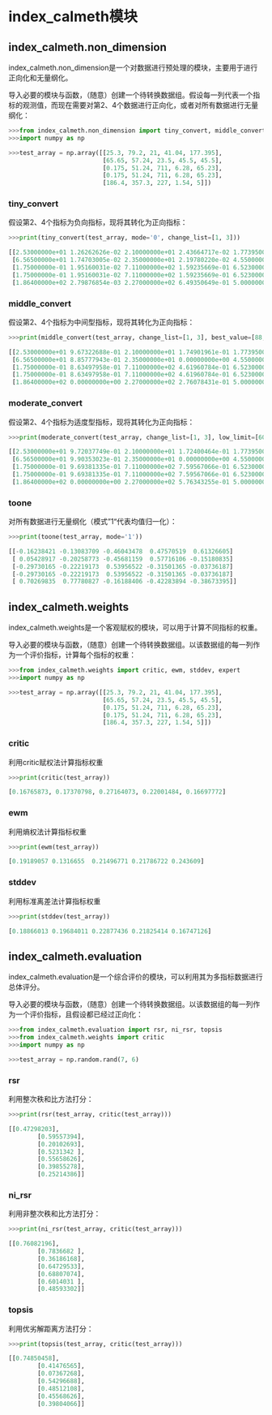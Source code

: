 # index_calmeth模块

## index_calmeth.non_dimension

index_calmeth.non_dimension是一个对数据进行预处理的模块，主要用于进行正向化和无量纲化。

导入必要的模块与函数，（随意）创建一个待转换数据组。假设每一列代表一个指标的观测值，而现在需要对第2、4个数据进行正向化，或者对所有数据进行无量纲化：

```python
>>>from index_calmeth.non_dimension import tiny_convert, middle_convert, moderate_convert, toone
>>>import numpy as np

>>>test_array = np.array([[25.3, 79.2, 21, 41.04, 177.395], 
                          [65.65, 57.24, 23.5, 45.5, 45.5], 
                          [0.175, 51.24, 711, 6.28, 65.23], 
                          [0.175, 51.24, 711, 6.28, 65.23], 
                          [186.4, 357.3, 227, 1.54, 5]])
```

### tiny_convert

假设第2、4个指标为负向指标，现将其转化为正向指标：

```python
>>>print(tiny_convert(test_array, mode='0', change_list=[1, 3]))

[[2.53000000e+01 1.26262626e-02 2.10000000e+01 2.43664717e-02 1.77395000e+02]
 [6.56500000e+01 1.74703005e-02 2.35000000e+01 2.19780220e-02 4.55000000e+01]
 [1.75000000e-01 1.95160031e-02 7.11000000e+02 1.59235669e-01 6.52300000e+01]
 [1.75000000e-01 1.95160031e-02 7.11000000e+02 1.59235669e-01 6.52300000e+01]
 [1.86400000e+02 2.79876854e-03 2.27000000e+02 6.49350649e-01 5.00000000e+00]]
```

### middle_convert

假设第2、4个指标为中间型指标，现将其转化为正向指标：

```python
>>>print(middle_convert(test_array, change_list=[1, 3], best_value=[88, 20]))

[[2.53000000e+01 9.67322688e-01 2.10000000e+01 1.74901961e-01 1.77395000e+02]
 [6.56500000e+01 8.85777943e-01 2.35000000e+01 0.00000000e+00 4.55000000e+01]
 [1.75000000e-01 8.63497958e-01 7.11000000e+02 4.61960784e-01 6.52300000e+01]
 [1.75000000e-01 8.63497958e-01 7.11000000e+02 4.61960784e-01 6.52300000e+01]
 [1.86400000e+02 0.00000000e+00 2.27000000e+02 2.76078431e-01 5.00000000e+00]]
```

### moderate_convert

假设第2、4个指标为适度型指标，现将其转化为正向指标：

```python
>>>print(moderate_convert(test_array, change_list=[1, 3], low_limit=[60, 12.5], high_limit=[71.2, 19.63]))

[[2.53000000e+01 9.72037749e-01 2.10000000e+01 1.72400464e-01 1.77395000e+02]
 [6.56500000e+01 9.90353023e-01 2.35000000e+01 0.00000000e+00 4.55000000e+01]
 [1.75000000e-01 9.69381335e-01 7.11000000e+02 7.59567066e-01 6.52300000e+01]
 [1.75000000e-01 9.69381335e-01 7.11000000e+02 7.59567066e-01 6.52300000e+01]
 [1.86400000e+02 0.00000000e+00 2.27000000e+02 5.76343255e-01 5.00000000e+00]]
```

### toone

对所有数据进行无量纲化（模式”1“代表均值归一化）：

```python
>>>print(toone(test_array, mode='1'))

[[-0.16238421 -0.13083709 -0.46043478  0.47570519  0.61326605]
 [ 0.05428917 -0.20258773 -0.45681159  0.57716106 -0.15180835]
 [-0.29730165 -0.22219173  0.53956522 -0.31501365 -0.03736187]
 [-0.29730165 -0.22219173  0.53956522 -0.31501365 -0.03736187]
 [ 0.70269835  0.77780827 -0.16188406 -0.42283894 -0.38673395]]
```

## index_calmeth.weights

index_calmeth.weights是一个客观赋权的模块，可以用于计算不同指标的权重。

导入必要的模块与函数，（随意）创建一个待转换数据组。以该数据组的每一列作为一个评价指标，计算每个指标的权重：

```python
>>>from index_calmeth.weights import critic, ewm, stddev, expert
>>>import numpy as np

>>>test_array = np.array([[25.3, 79.2, 21, 41.04, 177.395], 
                          [65.65, 57.24, 23.5, 45.5, 45.5], 
                          [0.175, 51.24, 711, 6.28, 65.23], 
                          [0.175, 51.24, 711, 6.28, 65.23], 
                          [186.4, 357.3, 227, 1.54, 5]])
```

### critic

利用critic赋权法计算指标权重

```python
>>>print(critic(test_array))

[0.16765873, 0.17370798, 0.27164073, 0.22001484, 0.16697772]
```

### ewm

利用熵权法计算指标权重

```python
>>>print(ewm(test_array))

[0.19189057 0.1316655  0.21496771 0.21786722 0.243609]
```

### stddev

利用标准离差法计算指标权重

```python
>>>print(stddev(test_array))

[0.18866013 0.19684011 0.22877436 0.21825414 0.16747126]
```

## index_calmeth.evaluation

index_calmeth.evaluation是一个综合评价的模块，可以利用其为多指标数据进行总体评分。

导入必要的模块与函数，（随意）创建一个待转换数据组。以该数据组的每一列作为一个评价指标，且假设都已经过正向化：

```python
>>>from index_calmeth.evaluation import rsr, ni_rsr, topsis
>>>from index_calmeth.weights import critic
>>>import numpy as np

>>>test_array = np.random.rand(7, 6)
```

### rsr

利用整次秩和比方法打分：

```python
>>>print(rsr(test_array, critic(test_array)))

[[0.47298203],
        [0.59557394],
        [0.20102693],
        [0.5231342 ],
        [0.55658626],
        [0.39855278],
        [0.25214386]]
```

### ni_rsr

利用非整次秩和比方法打分：

```python
>>>print(ni_rsr(test_array, critic(test_array)))

[[0.76082196],
        [0.7836682 ],
        [0.36186168],
        [0.64729533],
        [0.68807074],
        [0.6014031 ],
        [0.48593302]]
```

### topsis

利用优劣解距离方法打分：

```python
>>>print(topsis(test_array, critic(test_array)))

[[0.74850458],
        [0.41476565],
        [0.07367268],
        [0.54296688],
        [0.48512108],
        [0.45568626],
        [0.39804066]]
```